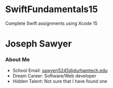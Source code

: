 # SwiftFundamentals15
Complete Swift assignments using Xcode 15
# Joseph Sawyer
### About Me
* School Email: sawyerj5245@durhamtech.edu  
* Dream Career: Software/Web developer
* Hidden Talent: Not sure that I have found one

